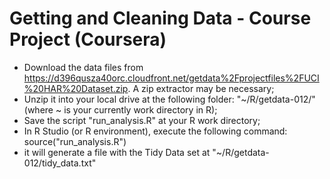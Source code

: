# Getting and Cleaning Data - Course Project (Coursera)

* Download the data files from https://d396qusza40orc.cloudfront.net/getdata%2Fprojectfiles%2FUCI%20HAR%20Dataset.zip. A zip extractor may be necessary;
* Unzip it into your local drive at the following folder: "~/R/getdata-012/" (where ~ is your currently work directory in R);
* Save the script "run_analysis.R" at your R work directory;
* In R Studio (or R environment), execute the following command: source("run_analysis.R")
* it will generate a file with the Tidy Data set at "~/R/getdata-012/tidy_data.txt"
